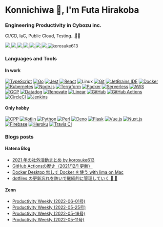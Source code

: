 <h1>Konnichiwa 👋, I'm Futa Hirakoba</h1>
<h3>Engineering Productivity in Cybozu inc.</h3>

CI/CD, IaC, Public Cloud, Testing...👷🏽

<a href="https://korosuke613.github.io" target="_blank" rel="noopener">
  <img src="https://img.shields.io/badge/-Homepage-134343?style=flat&amp">
</a>
<a href="https://korosuke613.hatenablog.com" target="_blank" rel="noopener">
  <img src="https://img.shields.io/badge/-Blog-9F55FF?style=flat&amp;logo=blogger&amp;logoColor=white">
</a>
<a href="https://zenn.dev/korosuke613" target="_blank" rel="noopener">
  <img src="https://img.shields.io/badge/-Zenn-3EA8FF?style=flat&logo=zenn&logoColor=white">
</a>
<a href="http://qiita.com/Shitimi_613" target="_blank" rel="noopener">
  <img src="https://img.shields.io/badge/-Qiita-55C500?style=flat&amp;logo=qiita&amp;logoColor=white">
</a>
<a href="https://twitter.com/Shitimi_613" target="_blank" rel="noopener">
  <img src="https://img.shields.io/badge/-Twitter-1DA1F2?style=flat&amp;logo=twitter&amp;logoColor=white">
</a>
<a href="https://www.facebook.com/futa.hirakoba.5" target="_blank" rel="noopener">
  <img src="https://img.shields.io/badge/-Facebook-1877F2?style=flat&amp;logo=facebook&amp;logoColor=white">
</a>
<a href="https://www.instagram.com/kwlv613/" target="_blank" rel="noopener">
  <img src="https://img.shields.io/badge/-Instagram-E4405F?style=flat&amp;logo=instagram&amp;logoColor=white">
</a><img src="https://komarev.com/ghpvc/?username=korosuke613&label=Profile%20views&color=0e75b6&style=flat" alt="korosuke613" /> </p>

<!-- アイコンはここから　https://simpleicons.org -->
<h3>Languages and Tools</h3>
<h4>In work</h4>

[![ TypeScript](https://img.shields.io/static/v1?label=&message=TypeScript&color=3178C6&style=flat&logo=typescript&logoColor=white)](https://www.typescriptlang.org/)
[![ Go](https://img.shields.io/static/v1?label=&message=Go&color=00ADD8&style=flat&logo=go&logoColor=white)](https://go.dev/)
[![ Jest](https://img.shields.io/static/v1?label=&message=Jest&color=C21325&style=flat&logo=jest&logoColor=white)](https://jestjs.io/)
[![ React](https://img.shields.io/static/v1?label=&message=React&color=61DAFB&style=flat&logo=React&logoColor=black)](https://reactjs.org/)
![ Linux](https://img.shields.io/static/v1?label=&message=Linux&color=FCC624&style=flat&logo=linux&logoColor=black)
[![ Git](https://img.shields.io/static/v1?label=&message=Git&color=F05032&style=flat&logo=git&logoColor=white)](https://git-scm.com/)
[![ JetBrains IDE](https://img.shields.io/static/v1?label=&message=JetBrains%20IDE&color=000000&style=flat&logo=JetBrains&logoColor=white)](https://www.jetbrains.com/) 
[![ Docker](https://img.shields.io/static/v1?label=&message=Docker&color=2496ED&style=flat&logo=docker&logoColor=white)](https://www.docker.com/) 
[![ Kubernetes](https://img.shields.io/static/v1?label=&message=Kubernetes&color=326CE5&style=flat&logo=kubernetes&logoColor=white)](https://kubernetes.io/)
[![ Node.js](https://img.shields.io/static/v1?label=&message=Node.js&color=339933&style=flat&logo=node.js&logoColor=white)](https://nodejs.org/) 
[![ Terraform](https://img.shields.io/static/v1?label=&message=Terraform&color=623CE4&style=flat&logo=terraform&logoColor=white)](https://www.terraform.io/)
[![ Packer](https://img.shields.io/static/v1?label=&message=Packer&color=02A8EF&style=flat&logo=Packer&logoColor=white)](https://www.packer.io/)
[![ Serverless](https://img.shields.io/static/v1?label=&message=Serverless&color=FD5750&style=flat&logo=serverless&logoColor=white)](https://www.serverless.com/)
[![ AWS](https://img.shields.io/static/v1?label=&message=AWS&color=232F3E&style=flat&logo=Amazon%20AWS)](https://aws.amazon.com/) 
[![ GCP](https://img.shields.io/static/v1?label=&message=GCP&color=4285F4&style=flat&logo=google-cloud&logoColor=white)](https://cloud.google.com/) 
[![ Datadog](https://img.shields.io/static/v1?label=&message=Datadog&color=632CA6&style=flat&logo=Datadog&logoColor=white)](https://www.datadoghq.com) 
[![ Renovate](https://img.shields.io/static/v1?label=&message=Renovate&color=1A1F6C&style=flat&logo=RenovateBot&logoColor=white)](https://www.mend.io/free-developer-tools/renovate/) 
[![ Linear](https://img.shields.io/static/v1?label=&message=Linear&color=5E6AD2&style=flat&logo=Linear&logoColor=white)](https://linear.app/) 
[![ GitHub](https://img.shields.io/static/v1?label=&message=GitHub&color=181717&style=flat&logo=github&logoColor=white)](https://github.com/features/)
[![ GitHub Actions](https://img.shields.io/static/v1?label=&message=GitHub%20Actions&color=2088FF&style=flat&logo=github%20actions&logoColor=white)](https://github.com/features/actions) 
[![ CircleCI](https://img.shields.io/static/v1?label=&message=CircleCI&color=343434&style=flat&logo=circleci)](https://circleci.com/) 
[![ Jenkins](https://img.shields.io/static/v1?label=&message=Jenkins&color=D24939&style=flat&logo=jenkins&logoColor=white)](https://www.jenkins.io/) 

<h4>Only hobby</h4>

[![ CPP](https://img.shields.io/static/v1?label=&message=C%2B%2B&color=00599C&style=flat&logo=c%2B%2B)](https://isocpp.org/)
[![ Kotlin](https://img.shields.io/static/v1?label=&message=Kotlin&color=0095D5&style=flat&logo=kotlin&logoColor=white)](https://kotlinlang.org/) 
[![ Python](https://img.shields.io/static/v1?label=&message=Python&color=3776AB&style=flat&logo=python&logoColor=white)](https://www.python.org/)
[![ Perl](https://img.shields.io/static/v1?label=&message=Perl&color=39457E&style=flat&logo=perl&logoColor=white)](https://www.perl.org/)
[![ Deno](https://img.shields.io/static/v1?label=&message=Deno&color=000000&style=flat&logo=Deno&logoColor=white)](https://deno.land/)
[![ Flask](https://img.shields.io/static/v1?label=&message=Flask&color=000000&style=flat&logo=flask&logoColor=white)](https://flask.palletsprojects.com/)
[![ Vue.js](https://img.shields.io/static/v1?label=&message=Vue.js&color=4FC08D&style=flat&logo=vue.js&logoColor=white)](https://vuejs.org/index.html)
[![ Nuxt.js](https://img.shields.io/static/v1?label=&message=Nuxt.js&color=00C58E&style=flat&logo=nuxt.js&logoColor=white)](https://nuxtjs.org) 
[![ Firebase](https://img.shields.io/static/v1?label=&message=Firebase&color=FFCA28&style=flat&logo=firebase&logoColor=black)](https://firebase.google.com/) 
[![ Heroku](https://img.shields.io/static/v1?label=&message=Heroku&color=430098&style=flat&logo=heroku&logoColor=white)](https://www.heroku.com/home) 
[![ Travis CI](https://img.shields.io/static/v1?label=&message=Travis%20CI&color=3EAAAF&style=flat&logo=travis-ci&logoColor=white)](https://travis-ci.org/) 


<h3>Blogs posts</h3>

<h4>Hatena Blog</h4>

<!-- HATENA-POST-LIST:START -->
- [2021 年の社外活動まとめ by korosuke613](https://korosuke613.hatenablog.com/entry/activity-2021?utm_source=feed)
- [GitHub Actionsの歴史（2021/12/1 更新）](https://korosuke613.hatenablog.com/entry/history-of-github-actions?utm_source=feed)
- [Docker Desktop 無しで Docker を使う with lima on Mac](https://korosuke613.hatenablog.com/entry/2021/09/18/docker-on-lima?utm_source=feed)
- [dotfiles の更新忘れを防いで継続的に管理していく 🔧 💪](https://korosuke613.hatenablog.com/entry/2021/05/23/mydotfiles?utm_source=feed)
<!-- HATENA-POST-LIST:END -->

<h4>Zenn</h4>

<!-- ZENN-POST-LIST:START -->
- [Productivity Weekly &lpar;2022-06-01号&rpar;](https://zenn.dev/korosuke613/articles/productivity-weekly-20220601)
- [Productivity Weekly &lpar;2022-05-25号&rpar;](https://zenn.dev/korosuke613/articles/productivity-weekly-20220525)
- [Productivity Weekly &lpar;2022-05-18号&rpar;](https://zenn.dev/korosuke613/articles/productivity-weekly-20220518)
- [Productivity Weekly &lpar;2022-05-11号&rpar;](https://zenn.dev/korosuke613/articles/productivity-weekly-20220511)
<!-- ZENN-POST-LIST:END -->
